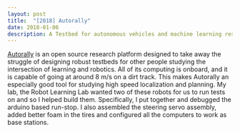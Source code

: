 ```yaml
---
layout: post
title:  "[2018] Autorally"
date: 2018-01-06 
description: A Testbed for autonomous vehicles and machine learning research compatible with ROS
---
```


<a href="https://autorally.github.io">Autorally</a> is an open source research platform designed to take away the struggle of designing robust testbeds for other people studying the intersection of learning and robotics. All of its computing is onboard, and it is capable of going at around 8 m/s on a dirt track. This makes Autorally an especially good tool for studying high speed localization and planning. My lab, the Robot Learning Lab wanted two of these robots for us to run tests on and so I helped build them. Specifically, I put together and debugged the arduino based run-stop. I also assembled the steering servo assembly,  added better foam in the tires and configured all the computers to work as base stations.

<figure>
    <img src="{{ '/assets/img/autorally.jpg' | prepend: site.baseurl }} " alt="">
</figure>
